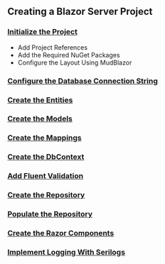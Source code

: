 ## Creating a Blazor Server Project

### [Initialize the Project](ProjectSetup.MD)

* Add Project References
* Add the Required NuGet Packages
* Configure the Layout Using MudBlazor

### [Configure the Database Connection String](CreateConnectionString.MD)

### [Create the Entities](CreateEntities.MD)

### [Create the Models](CreateModels.MD)

### [Create the Mappings](CreateMappings.MD)

### [Create the DbContext](CreateDbContext.MD)

### [Add Fluent Validation](CreateFluentValidation.MD)

### [Create the Repository](CreateRepository.MD)

### [Populate the Repository](PopulateRepository.MD)

### [Create the Razor Components](CreateRazorPages.MD)

### [Implement Logging With Serilogs](SerilogsImplementation.MD)

